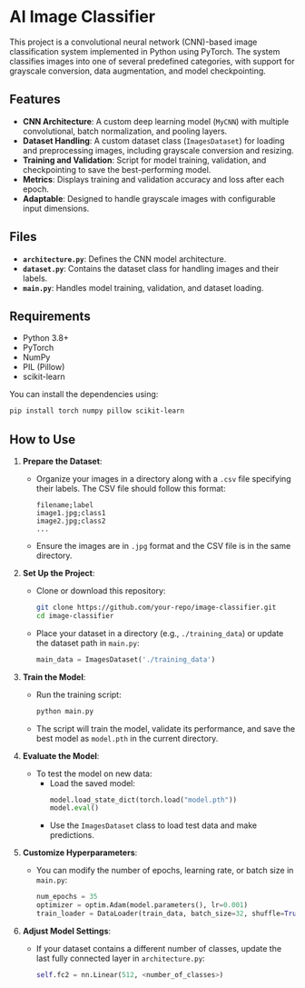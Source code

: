 # AI Image Classifier

This project is a convolutional neural network (CNN)-based image classification system implemented in Python using PyTorch. The system classifies images into one of several predefined categories, with support for grayscale conversion, data augmentation, and model checkpointing.

## Features

- **CNN Architecture**: A custom deep learning model (`MyCNN`) with multiple convolutional, batch normalization, and pooling layers.
- **Dataset Handling**: A custom dataset class (`ImagesDataset`) for loading and preprocessing images, including grayscale conversion and resizing.
- **Training and Validation**: Script for model training, validation, and checkpointing to save the best-performing model.
- **Metrics**: Displays training and validation accuracy and loss after each epoch.
- **Adaptable**: Designed to handle grayscale images with configurable input dimensions.

## Files

- **`architecture.py`**: Defines the CNN model architecture.
- **`dataset.py`**: Contains the dataset class for handling images and their labels.
- **`main.py`**: Handles model training, validation, and dataset loading.

## Requirements

- Python 3.8+
- PyTorch
- NumPy
- PIL (Pillow)
- scikit-learn

You can install the dependencies using:

```bash
pip install torch numpy pillow scikit-learn
```

## How to Use

1. **Prepare the Dataset**:
   - Organize your images in a directory along with a `.csv` file specifying their labels. The CSV file should follow this format:
     ```
     filename;label
     image1.jpg;class1
     image2.jpg;class2
     ...
     ```
   - Ensure the images are in `.jpg` format and the CSV file is in the same directory.

2. **Set Up the Project**:
   - Clone or download this repository:
     ```bash
     git clone https://github.com/your-repo/image-classifier.git
     cd image-classifier
     ```
   - Place your dataset in a directory (e.g., `./training_data`) or update the dataset path in `main.py`:
     ```python
     main_data = ImagesDataset('./training_data')
     ```

3. **Train the Model**:
   - Run the training script:
     ```bash
     python main.py
     ```
   - The script will train the model, validate its performance, and save the best model as `model.pth` in the current directory.

4. **Evaluate the Model**:
   - To test the model on new data:
     - Load the saved model:
       ```python
       model.load_state_dict(torch.load("model.pth"))
       model.eval()
       ```
     - Use the `ImagesDataset` class to load test data and make predictions.

5. **Customize Hyperparameters**:
   - You can modify the number of epochs, learning rate, or batch size in `main.py`:
     ```python
     num_epochs = 35
     optimizer = optim.Adam(model.parameters(), lr=0.001)
     train_loader = DataLoader(train_data, batch_size=32, shuffle=True)
     ```

6. **Adjust Model Settings**:
   - If your dataset contains a different number of classes, update the last fully connected layer in `architecture.py`:
     ```python
     self.fc2 = nn.Linear(512, <number_of_classes>)
     ```

